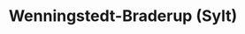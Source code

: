 ---
title: Wenningstedt-Braderup (Sylt)
url: /wenningstedt-braderup-sylt/
latitude: 54.936
longitude: 8.323
---